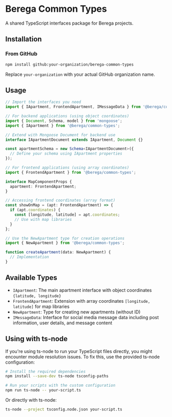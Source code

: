# Berega Common Types

A shared TypeScript interfaces package for Berega projects.

## Installation

### From GitHub

```bash
npm install github:your-organization/berega-common-types
```

Replace `your-organization` with your actual GitHub organization name.

## Usage

```typescript
// Import the interfaces you need
import { IApartment, FrontendApartment, IMessageData } from '@berega/common-types';

// For backend applications (using object coordinates)
import { Document, Schema, model } from 'mongoose';
import { IApartment } from '@berega/common-types';

// Extend with Mongoose Document for backend use
interface IApartmentDocument extends IApartment, Document {}

const apartmentSchema = new Schema<IApartmentDocument>({
  // Define your schema using IApartment properties
});

// For frontend applications (using array coordinates)
import { FrontendApartment } from '@berega/common-types';

interface MapComponentProps {
  apartment: FrontendApartment;
}

// Accessing frontend coordinates (array format)
const showOnMap = (apt: FrontendApartment) => {
  if (apt.coordinates) {
    const [longitude, latitude] = apt.coordinates;
    // Use with map libraries
  }
};

// Use the NewApartment type for creation operations
import { NewApartment } from '@berega/common-types';

function createApartment(data: NewApartment) {
  // Implementation
}
```

## Available Types

- `IApartment`: The main apartment interface with object coordinates `{latitude, longitude}`
- `FrontendApartment`: Extension with array coordinates `[longitude, latitude]` for map libraries
- `NewApartment`: Type for creating new apartments (without ID)
- `IMessageData`: Interface for social media message data including post information, user details, and message content

## Using with ts-node

If you're using ts-node to run your TypeScript files directly, you might encounter module resolution issues. To fix this, use the provided ts-node configuration:

```bash
# Install the required dependencies
npm install --save-dev ts-node tsconfig-paths

# Run your scripts with the custom configuration
npm run ts-node -- your-script.ts
```

Or directly with ts-node:

```bash
ts-node --project tsconfig.node.json your-script.ts
``` 